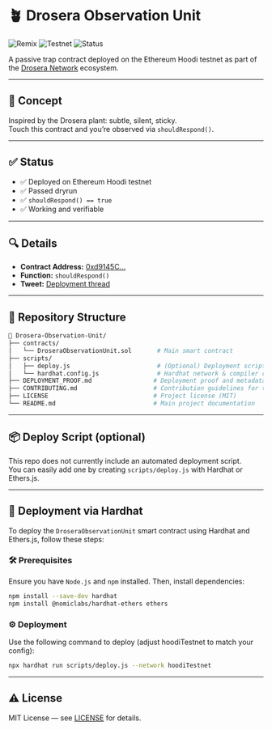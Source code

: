 # 🪴 Drosera Observation Unit

![Remix](https://img.shields.io/badge/Built%20with-Remix-%23F26D00?logo=ethereum)
![Testnet](https://img.shields.io/badge/Deployed%20on-Hoodi%20Testnet-blue)
![Status](https://img.shields.io/badge/shouldRespond-true-brightgreen)

A passive trap contract deployed on the Ethereum Hoodi testnet as part of the [Drosera Network](https://x.com/DroseraNetwork) ecosystem.

---

## 🧠 Concept  
Inspired by the Drosera plant: subtle, silent, sticky.  
Touch this contract and you’re observed via `shouldRespond()`.

---

## ✅ Status  
- ✅ Deployed on Ethereum Hoodi testnet  
- ✅ Passed dryrun  
- ✅ `shouldRespond() == true`  
- ✅ Working and verifiable

---

## 🔍 Details  
- **Contract Address:** [0xd9145C...](https://eth-hoodi.blockscout.com/address/0xd9145CCE52D386f254917e481eB44e9943F39138)  
- **Function:** `shouldRespond()`  
- **Tweet:** [Deployment thread](https://x.com/Kaelvin21/status/1944736912654450959)

---

## 📂 Repository Structure

```bash
📁 Drosera-Observation-Unit/
├── contracts/
│   └── DroseraObservationUnit.sol       # Main smart contract
├── scripts/
│   ├── deploy.js                        # (Optional) Deployment script using Hardhat
│   └── hardhat.config.js                # Hardhat network & compiler configuration
├── DEPLOYMENT_PROOF.md                 # Deployment proof and metadata
├── CONTRIBUTING.md                     # Contribution guidelines for this project
├── LICENSE                             # Project license (MIT)
└── README.md                           # Main project documentation

```
---

## 📦 Deploy Script (optional)  
This repo does not currently include an automated deployment script.  
You can easily add one by creating `scripts/deploy.js` with Hardhat or Ethers.js.

---

## 🚀 Deployment via Hardhat

To deploy the `DroseraObservationUnit` smart contract using Hardhat and Ethers.js, follow these steps:

### 🛠️ Prerequisites

Ensure you have `Node.js` and `npm` installed. Then, install dependencies:

```bash
npm install --save-dev hardhat
npm install @nomiclabs/hardhat-ethers ethers

```

### ⚙️ Deployment
Use the following command to deploy (adjust hoodiTestnet to match your config):

```bash
npx hardhat run scripts/deploy.js --network hoodiTestnet
```
---

## ⚠️ License  
MIT License — see [LICENSE](LICENSE) for details.
